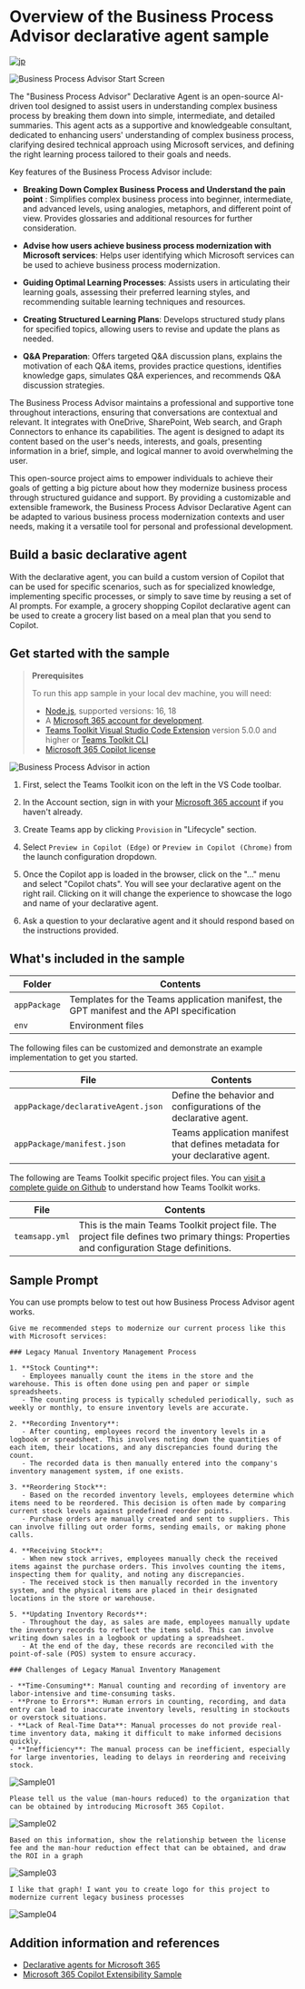 # Overview of the Business Process Advisor declarative agent sample

[![jp](https://img.shields.io/badge/lang-ja-green.svg)](README-JP.md)

![Business Process Advisor Start Screen](assets/BusinessProcessAdvisor1-EN.png)

The "Business Process Advisor" Declarative Agent is an open-source AI-driven tool designed to assist users in understanding complex business process by breaking them down into simple, intermediate, and detailed summaries. This agent acts as a supportive and knowledgeable consultant, dedicated to enhancing users' understanding of complex business process, clarifying desired technical approach using Microsoft services, and defining the right learning process tailored to their goals and needs.

Key features of the Business Process Advisor include:

- **Breaking Down Complex Business Process and Understand the pain point** : Simplifies complex business process into beginner, intermediate, and advanced levels, using analogies, metaphors, and different point of view. Provides glossaries and additional resources for further consideration.

- **Advise how users achieve business process modernization with Microsoft services**: Helps user identifying which Microsoft services can be used to achieve business process modernization.

- **Guiding Optimal Learning Processes**: Assists users in articulating their learning goals, assessing their preferred learning styles, and recommending suitable learning techniques and resources.

- **Creating Structured Learning Plans**: Develops structured study plans for specified topics, allowing users to revise and update the plans as needed.

- **Q&A Preparation**: Offers targeted Q&A discussion plans, explains the motivation of each Q&A items, provides practice questions, identifies knowledge gaps, simulates Q&A experiences, and recommends Q&A discussion strategies.

The Business Process Advisor maintains a professional and supportive tone throughout interactions, ensuring that conversations are contextual and relevant. It integrates with OneDrive, SharePoint, Web search, and Graph Connectors to enhance its capabilities. The agent is designed to adapt its content based on the user's needs, interests, and goals, presenting information in a brief, simple, and logical manner to avoid overwhelming the user.

This open-source project aims to empower individuals to achieve their goals of getting a big picture about how they modernize business process through structured guidance and support. By providing a customizable and extensible framework, the Business Process Advisor Declarative Agent can be adapted to various business process modernization contexts and user needs, making it a versatile tool for personal and professional development.

## Build a basic declarative agent

With the declarative agent, you can build a custom version of Copilot that can be used for specific scenarios, such as for specialized knowledge, implementing specific processes, or simply to save time by reusing a set of AI prompts. For example, a grocery shopping Copilot declarative agent can be used to create a grocery list based on a meal plan that you send to Copilot.

## Get started with the sample

> **Prerequisites**
>
> To run this app sample in your local dev machine, you will need:
>
> - [Node.js](https://nodejs.org/), supported versions: 16, 18
> - A [Microsoft 365 account for development](https://docs.microsoft.com/microsoftteams/platform/toolkit/accounts).
> - [Teams Toolkit Visual Studio Code Extension](https://aka.ms/teams-toolkit) version 5.0.0 and higher or [Teams Toolkit CLI](https://aka.ms/teamsfx-toolkit-cli)
> - [Microsoft 365 Copilot license](https://learn.microsoft.com/microsoft-365-copilot/extensibility/prerequisites#prerequisites)

![Business Process Advisor in action](assets/BusinessProcessAdvisor2.gif)

1. First, select the Teams Toolkit icon on the left in the VS Code toolbar.

2. In the Account section, sign in with your [Microsoft 365 account](https://docs.microsoft.com/microsoftteams/platform/toolkit/accounts) if you haven't already.

3. Create Teams app by clicking `Provision` in "Lifecycle" section.

4. Select `Preview in Copilot (Edge)` or `Preview in Copilot (Chrome)` from the launch configuration dropdown.

5. Once the Copilot app is loaded in the browser, click on the "…" menu and select "Copilot chats". You will see your declarative agent on the right rail. Clicking on it will change the experience to showcase the logo and name of your declarative agent.

6. Ask a question to your declarative agent and it should respond based on the instructions provided.

## What's included in the sample

| Folder       | Contents                                                                                 |
| ------------ | ---------------------------------------------------------------------------------------- |
| `appPackage` | Templates for the Teams application manifest, the GPT manifest and the API specification |
| `env`        | Environment files                                                                        |

The following files can be customized and demonstrate an example implementation to get you started.

| File                                 | Contents                                                                       |
| ------------------------------------ | ------------------------------------------------------------------------------ |
| `appPackage/declarativeAgent.json` | Define the behavior and configurations of the declarative agent.            |
| `appPackage/manifest.json`           | Teams application manifest that defines metadata for your declarative agent. |

The following are Teams Toolkit specific project files. You can [visit a complete guide on Github](https://github.com/OfficeDev/TeamsFx/wiki/Teams-Toolkit-Visual-Studio-Code-v5-Guide#overview) to understand how Teams Toolkit works.

| File           | Contents                                                                                                                                  |
| -------------- | ----------------------------------------------------------------------------------------------------------------------------------------- |
| `teamsapp.yml` | This is the main Teams Toolkit project file. The project file defines two primary things: Properties and configuration Stage definitions. |

## Sample Prompt

You can use prompts below to test out how Business Process Advisor agent works.

```
Give me recommended steps to modernize our current process like this with Microsoft services:

### Legacy Manual Inventory Management Process

1. **Stock Counting**:
   - Employees manually count the items in the store and the warehouse. This is often done using pen and paper or simple spreadsheets.
   - The counting process is typically scheduled periodically, such as weekly or monthly, to ensure inventory levels are accurate.

2. **Recording Inventory**:
   - After counting, employees record the inventory levels in a logbook or spreadsheet. This involves noting down the quantities of each item, their locations, and any discrepancies found during the count.
   - The recorded data is then manually entered into the company's inventory management system, if one exists.

3. **Reordering Stock**:
   - Based on the recorded inventory levels, employees determine which items need to be reordered. This decision is often made by comparing current stock levels against predefined reorder points.
   - Purchase orders are manually created and sent to suppliers. This can involve filling out order forms, sending emails, or making phone calls.

4. **Receiving Stock**:
   - When new stock arrives, employees manually check the received items against the purchase orders. This involves counting the items, inspecting them for quality, and noting any discrepancies.
   - The received stock is then manually recorded in the inventory system, and the physical items are placed in their designated locations in the store or warehouse.

5. **Updating Inventory Records**:
   - Throughout the day, as sales are made, employees manually update the inventory records to reflect the items sold. This can involve writing down sales in a logbook or updating a spreadsheet.
   - At the end of the day, these records are reconciled with the point-of-sale (POS) system to ensure accuracy.

### Challenges of Legacy Manual Inventory Management

- **Time-Consuming**: Manual counting and recording of inventory are labor-intensive and time-consuming tasks.
- **Prone to Errors**: Human errors in counting, recording, and data entry can lead to inaccurate inventory levels, resulting in stockouts or overstock situations.
- **Lack of Real-Time Data**: Manual processes do not provide real-time inventory data, making it difficult to make informed decisions quickly.
- **Inefficiency**: The manual process can be inefficient, especially for large inventories, leading to delays in reordering and receiving stock.
```

![Sample01](assets/Sample01.png)

```
Please tell us the value (man-hours reduced) to the organization that can be obtained by introducing Microsoft 365 Copilot.
```

![Sample02](assets/Sample02.png)

```
Based on this information, show the relationship between the license fee and the man-hour reduction effect that can be obtained, and draw the ROI in a graph
```

![Sample03](assets/Sample03.png)

```
I like that graph! I want you to create logo for this project to modernize current legacy business processes
```

![Sample04](assets/Sample04.png)

## Addition information and references

- [Declarative agents for Microsoft 365](https://aka.ms/teams-toolkit-declarative-agent)
- [Microsoft 365 Copilot Extensibility Sample](https://learn.microsoft.com/en-us/microsoft-365-copilot/extensibility/samples)